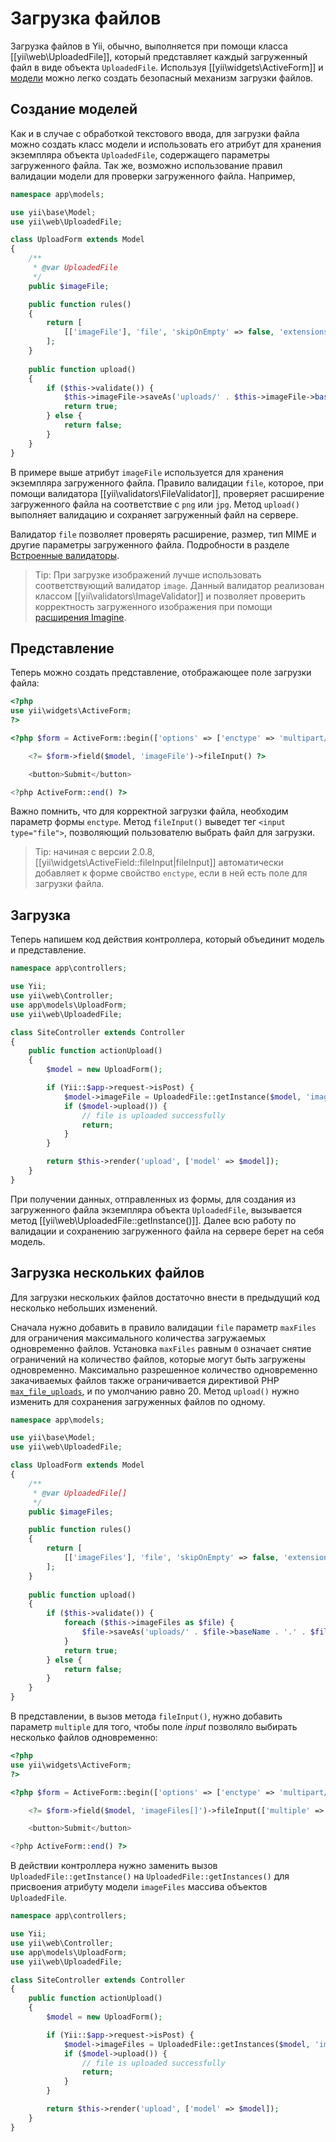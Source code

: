 Загрузка файлов
===============

Загрузка файлов в Yii, обычно, выполняется при помощи класса [[yii\web\UploadedFile]], который представляет каждый
загруженный файл в виде объекта `UploadedFile`. Используя [[yii\widgets\ActiveForm]] и [модели](structure-models.md)
можно легко создать безопасный механизм загрузки файлов.


## Создание моделей <span id="creating-models"></span>

Как и в случае с обработкой текстового ввода, для загрузки файла можно создать класс модели и использовать его атрибут
для хранения экземпляра объекта `UploadedFile`, содержащего параметры загруженного файла. Так же, возможно
использование правил валидации модели для проверки загруженного файла. Например,

```php
namespace app\models;

use yii\base\Model;
use yii\web\UploadedFile;

class UploadForm extends Model
{
    /**
     * @var UploadedFile
     */
    public $imageFile;

    public function rules()
    {
        return [
            [['imageFile'], 'file', 'skipOnEmpty' => false, 'extensions' => 'png, jpg'],
        ];
    }
    
    public function upload()
    {
        if ($this->validate()) {
            $this->imageFile->saveAs('uploads/' . $this->imageFile->baseName . '.' . $this->imageFile->extension);
            return true;
        } else {
            return false;
        }
    }
}
```

В примере выше атрибут `imageFile` используется для хранения экземпляра  загруженного файла. Правило валидации `file`,
которое, при помощи валидатора [[yii\validators\FileValidator]], проверяет расширение загруженного файла на
соответствие с `png` или `jpg`. Метод `upload()` выполняет валидацию и сохраняет загруженный файл на сервере.

Валидатор `file` позволяет проверять расширение, размер, тип MIME и другие параметры загруженного файла.
Подробности в разделе [Встроенные валидаторы](tutorial-core-validators.md#file).

> Tip: При загрузке изображений лучше использовать соответствующий валидатор `image`. Данный валидатор
реализован классом [[yii\validators\ImageValidator]] и позволяет проверить корректность загруженного
изображения при помощи [расширения Imagine](https://github.com/yiisoft/yii2-imagine).


## Представление <span id="rendering-file-input"></span>

Теперь можно создать представление, отображающее поле загрузки файла:

```php
<?php
use yii\widgets\ActiveForm;
?>

<?php $form = ActiveForm::begin(['options' => ['enctype' => 'multipart/form-data']]) ?>

    <?= $form->field($model, 'imageFile')->fileInput() ?>

    <button>Submit</button>

<?php ActiveForm::end() ?>
```

Важно помнить, что для корректной загрузки файла, необходим параметр формы `enctype`. Метод `fileInput()`
выведет тег `<input type="file">`, позволяющий пользователю выбрать файл для загрузки.

> Tip: начиная с версии 2.0.8, [[yii\widgets\ActiveField::fileInput|fileInput]] автоматически добавляет
  к форме свойство `enctype`, если в ней есть поле для загрузки файла.

## Загрузка <span id="wiring-up"></span>

Теперь напишем код действия контроллера, который объединит модель и представление.

```php
namespace app\controllers;

use Yii;
use yii\web\Controller;
use app\models\UploadForm;
use yii\web\UploadedFile;

class SiteController extends Controller
{
    public function actionUpload()
    {
        $model = new UploadForm();

        if (Yii::$app->request->isPost) {
            $model->imageFile = UploadedFile::getInstance($model, 'imageFile');
            if ($model->upload()) {
                // file is uploaded successfully
                return;
            }
        }

        return $this->render('upload', ['model' => $model]);
    }
}
```

При получении данных, отправленных из формы, для создания из загруженного файла экземпляра объекта `UploadedFile`,
вызывается метод [[yii\web\UploadedFile::getInstance()]]. Далее всю работу по валидации и сохранению загруженного
файла на сервере берет на себя модель.


## Загрузка нескольких файлов <span id="uploading-multiple-files"></span>

Для загрузки нескольких файлов достаточно внести в предыдущий код несколько небольших изменений.

Сначала нужно добавить в правило валидации `file` параметр `maxFiles` для ограничения максимального количества
загружаемых одновременно файлов. Установка `maxFiles` равным `0` означает снятие ограничений на количество файлов,
которые могут быть загружены одновременно. Максимально разрешенное количество одновременно закачиваемых файлов
также ограничивается директивой PHP [`max_file_uploads`](https://secure.php.net/manual/ru/ini.core.php#ini.max-file-uploads),
и по умолчанию равно 20. Метод `upload()` нужно изменить для сохранения загруженных файлов по одному.

```php
namespace app\models;

use yii\base\Model;
use yii\web\UploadedFile;

class UploadForm extends Model
{
    /**
     * @var UploadedFile[]
     */
    public $imageFiles;

    public function rules()
    {
        return [
            [['imageFiles'], 'file', 'skipOnEmpty' => false, 'extensions' => 'png, jpg', 'maxFiles' => 4],
        ];
    }
    
    public function upload()
    {
        if ($this->validate()) { 
            foreach ($this->imageFiles as $file) {
                $file->saveAs('uploads/' . $file->baseName . '.' . $file->extension);
            }
            return true;
        } else {
            return false;
        }
    }
}
```

В представлении, в вызов метода `fileInput()`, нужно добавить параметр `multiple` для того, чтобы поле *input* позволяло выбирать несколько файлов одновременно:
 
```php
<?php
use yii\widgets\ActiveForm;
?>

<?php $form = ActiveForm::begin(['options' => ['enctype' => 'multipart/form-data']]) ?>

    <?= $form->field($model, 'imageFiles[]')->fileInput(['multiple' => true, 'accept' => 'image/*']) ?>

    <button>Submit</button>

<?php ActiveForm::end() ?>
```

В действии контроллера нужно заменить вызов `UploadedFile::getInstance()` на `UploadedFile::getInstances()` для присвоения атрибуту модели `imageFiles` массива объектов `UploadedFile`.

```php
namespace app\controllers;

use Yii;
use yii\web\Controller;
use app\models\UploadForm;
use yii\web\UploadedFile;

class SiteController extends Controller
{
    public function actionUpload()
    {
        $model = new UploadForm();

        if (Yii::$app->request->isPost) {
            $model->imageFiles = UploadedFile::getInstances($model, 'imageFiles');
            if ($model->upload()) {
                // file is uploaded successfully
                return;
            }
        }

        return $this->render('upload', ['model' => $model]);
    }
}
```
